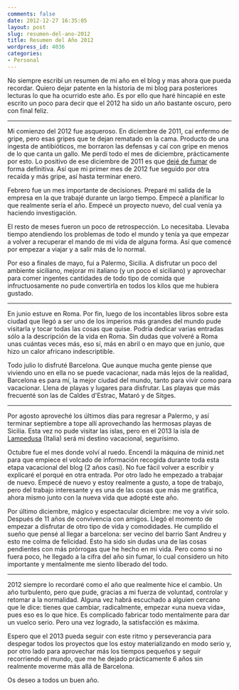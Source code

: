 ```yaml
---
comments: false
date: 2012-12-27 16:35:05
layout: post
slug: resumen-del-ano-2012
title: Resumen del Año 2012
wordpress_id: 4036
categories:
- Personal
---
```


No siempre escribí un resumen de mi año en el blog y mas ahora que pueda recordar. Quiero dejar patente en la historia de mi blog para posteriores lecturas lo que ha ocurrido este año. Es por ello que haré hincapié en este escrito un poco para decir que el 2012 ha sido un año bastante oscuro, pero con final feliz.





* * *





Mi comienzo del 2012 fue asqueroso. En diciembre de 2011, caí enfermo de gripe, pero esas gripes que te dejan rematado en la cama. Producto de una ingesta de antibióticos, me borraron las defensas y caí con gripe en menos de lo que canta un gallo. Me perdí todo el mes de diciembre, prácticamente por esto. Lo positivo de ese diciembre de 2011 es que [dejé de fumar](http://www.minid.net/2012/12/10/como-realmente-pude-dejar-de-fumar/) de forma definitiva. Así que mi primer mes de 2012 fue seguido por otra recaída y más gripe, así hasta terminar enero.





Febrero fue un mes importante de decisiones. Preparé mi salida de la empresa en la que trabajé durante un largo tiempo. Empecé a planificar lo que realmente sería el año. Empecé un proyecto nuevo, del cual venía ya haciendo investigación.





El resto de meses fueron un poco de retrospección. Lo necesitaba. Llevaba tiempo atendiendo los problemas de todo el mundo y tenía ya que empezar a volver a recuperar el mando de mi vida de alguna forma. Así que comencé por empezar a viajar y a salir más de lo normal.





Por eso a finales de mayo, fui a Palermo, Sicilia. A disfrutar un poco del ambiente siciliano, mejorar mi italiano (y un poco el siciliano) y aprovechar para comer ingentes cantidades de todo tipo de comida que infructuosamente no pude convertirla en todos los kilos que me hubiera gustado.





* * *





En junio estuve en Roma. Por fin, luego de los incontables libros sobre esta ciudad que llegó a ser uno de los imperios más grandes del mundo pude visitarla y tocar todas las cosas que quise. Podría dedicar varias entradas sólo a la descripción de la vida en Roma. Sin dudas que volveré a Roma unas cuántas veces más, eso sí, más en abril o en mayo que en junio, que hizo un calor africano indescriptible.





Todo julio lo disfruté Barcelona. Que aunque mucha gente piense que viviendo uno en ella no se puede vacacionar, nada más lejos de la realidad, Barcelona es para mí, la mejor ciudad del mundo, tanto para vivir como para vacacionar. Llena de playas y lugares para disfrutar. Las playas que más frecuenté son las de Caldes d'Estrac, Mataró y de Sitges.





* * *





Por agosto aproveché los últimos días para regresar a Palermo, y así terminar septiembre a tope allí aprovechando las hermosas playas de Sicilia. Esta vez no pude visitar las islas, pero en el 2013 la isla de [Lampedusa](http://es.wikipedia.org/wiki/Lampedusa) (Italia) será mi destino vacacional, segurísimo.





Octubre fue el mes donde volví al ruedo. Encendí la máquina de minid.net para que empiece el volcado de información recogida durante toda esta etapa vacacional del blog (2 años casi). No fue fácil volver a escribir y explicaré el porqué en otra entrada. Por otro lado he empezado a trabajar de nuevo. Empecé de nuevo y estoy realmente a gusto, a tope de trabajo, pero del trabajo interesante y es una de las cosas que más me gratifica, ahora mismo junto con la nueva vida que adopté este año.





Por último diciembre, mágico y espectacular diciembre: me voy a vivir solo. Después de 11 años de convivencia con amigos. Llegó el momento de empezar a disfrutar de otro tipo de vida y comodidades. He cumplido el sueño que pensé al llegar a barcelona: ser vecino del barrio Sant Andreu y esto me colma de felicidad. Esto ha sido sin dudas una de las cosas pendientes con más prórrogas que he hecho en mi vida. Pero como si no fuera poco, he llegado a la cifra del año sin fumar, lo cual considero un hito importante y mentalmente me siento liberado del todo.





* * *





2012 siempre lo recordaré como el año que realmente hice el cambio. Un año turbulento, pero que pude, gracias a mi fuerza de voluntad, controlar y retomar a la normalidad. Alguna vez habrá escuchado a alguien cercano que le dice: tienes que cambiar, radicalmente, empezar «una nueva vida», pues eso es lo que hice. Es complicado fabricar todo mentalmente para dar un vuelco serio. Pero una vez logrado, la satisfacción es máxima.





Espero que el 2013 pueda seguir con este ritmo y perseverancia para despegar todos los proyectos que los estoy materializando en modo serio y, por otro lado para aprovechar más los tiempos pequeños y seguir recorriendo el mundo, que me he dejado prácticamente 6 años sin realmente moverme más allá de Barcelona.





Os deseo a todos un buen año.
